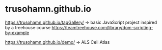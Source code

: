 # trusohamn.github.io

 https://trusohamn.github.io/tagGallery/ -> basic JavaScript project inspired by a treehouse course https://teamtreehouse.com/library/dom-scripting-by-example

 https://trusohamn.github.io/demo/ -> ALS Cell Atlas
